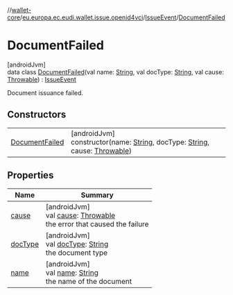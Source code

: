 //[wallet-core](../../../../index.md)/[eu.europa.ec.eudi.wallet.issue.openid4vci](../../index.md)/[IssueEvent](../index.md)/[DocumentFailed](index.md)

# DocumentFailed

[androidJvm]\
data class [DocumentFailed](index.md)(val
name: [String](https://kotlinlang.org/api/latest/jvm/stdlib/kotlin/-string/index.html), val
docType: [String](https://kotlinlang.org/api/latest/jvm/stdlib/kotlin/-string/index.html), val
cause: [Throwable](https://kotlinlang.org/api/latest/jvm/stdlib/kotlin/-throwable/index.html)) : [IssueEvent](../index.md)

Document issuance failed.

## Constructors

|                                       |                                                                                                                                                                                                                                                                                                               |
|---------------------------------------|---------------------------------------------------------------------------------------------------------------------------------------------------------------------------------------------------------------------------------------------------------------------------------------------------------------|
| [DocumentFailed](-document-failed.md) | [androidJvm]<br>constructor(name: [String](https://kotlinlang.org/api/latest/jvm/stdlib/kotlin/-string/index.html), docType: [String](https://kotlinlang.org/api/latest/jvm/stdlib/kotlin/-string/index.html), cause: [Throwable](https://kotlinlang.org/api/latest/jvm/stdlib/kotlin/-throwable/index.html)) |

## Properties

| Name                   | Summary                                                                                                                                                            |
|------------------------|--------------------------------------------------------------------------------------------------------------------------------------------------------------------|
| [cause](cause.md)      | [androidJvm]<br>val [cause](cause.md): [Throwable](https://kotlinlang.org/api/latest/jvm/stdlib/kotlin/-throwable/index.html)<br>the error that caused the failure |
| [docType](doc-type.md) | [androidJvm]<br>val [docType](doc-type.md): [String](https://kotlinlang.org/api/latest/jvm/stdlib/kotlin/-string/index.html)<br>the document type                  |
| [name](name.md)        | [androidJvm]<br>val [name](name.md): [String](https://kotlinlang.org/api/latest/jvm/stdlib/kotlin/-string/index.html)<br>the name of the document                  |
